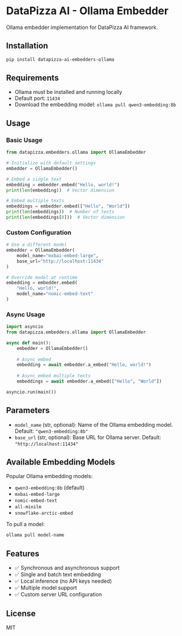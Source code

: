 # DataPizza AI - Ollama Embedder

Ollama embedder implementation for DataPizza AI framework.

## Installation

```bash
pip install datapizza-ai-embedders-ollama
```

## Requirements

- Ollama must be installed and running locally
- Default port: `11434`
- Download the embedding model: `ollama pull qwen3-embedding:8b`

## Usage

### Basic Usage

```python
from datapizza.embedders.ollama import OllamaEmbedder

# Initialize with default settings
embedder = OllamaEmbedder()

# Embed a single text
embedding = embedder.embed("Hello, world!")
print(len(embedding))  # Vector dimension

# Embed multiple texts
embeddings = embedder.embed(["Hello", "World"])
print(len(embeddings))  # Number of texts
print(len(embeddings[0]))  # Vector dimension
```

### Custom Configuration

```python
# Use a different model
embedder = OllamaEmbedder(
    model_name="mxbai-embed-large",
    base_url="http://localhost:11434"
)

# Override model at runtime
embedding = embedder.embed(
    "Hello, world!",
    model_name="nomic-embed-text"
)
```

### Async Usage

```python
import asyncio
from datapizza.embedders.ollama import OllamaEmbedder

async def main():
    embedder = OllamaEmbedder()
    
    # Async embed
    embedding = await embedder.a_embed("Hello, world!")
    
    # Async embed multiple texts
    embeddings = await embedder.a_embed(["Hello", "World"])

asyncio.run(main())
```

## Parameters

- `model_name` (str, optional): Name of the Ollama embedding model. Default: `"qwen3-embedding:8b"`
- `base_url` (str, optional): Base URL for Ollama server. Default: `"http://localhost:11434"`

## Available Embedding Models

Popular Ollama embedding models:
- `qwen3-embedding:8b` (default)
- `mxbai-embed-large`
- `nomic-embed-text`
- `all-minilm`
- `snowflake-arctic-embed`

To pull a model:
```bash
ollama pull model-name
```

## Features

- ✅ Synchronous and asynchronous support
- ✅ Single and batch text embedding
- ✅ Local inference (no API keys needed)
- ✅ Multiple model support
- ✅ Custom server URL configuration

## License

MIT